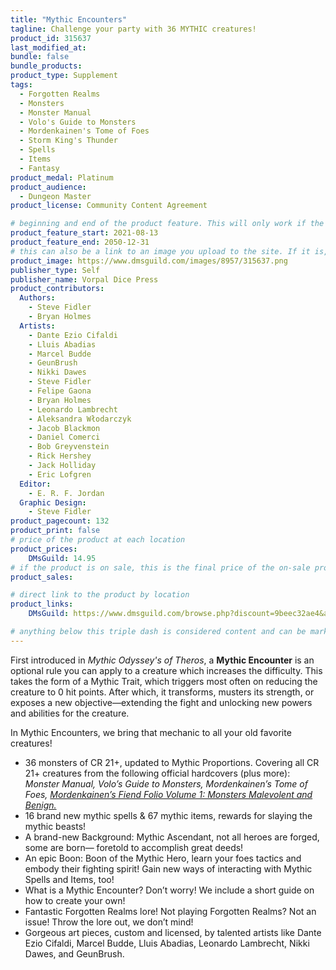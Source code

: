 ```yaml
---
title: "Mythic Encounters"
tagline: Challenge your party with 36 MYTHIC creatures!
product_id: 315637
last_modified_at:
bundle: false
bundle_products:
product_type: Supplement
tags:
  - Forgotten Realms
  - Monsters
  - Monster Manual
  - Volo's Guide to Monsters
  - Mordenkainen's Tome of Foes
  - Storm King's Thunder
  - Spells
  - Items
  - Fantasy
product_medal: Platinum
product_audience:
  - Dungeon Master
product_license: Community Content Agreement

# beginning and end of the product feature. This will only work if the site is updated within several weeks of when the feature is supposed to happen. Making a new post counts as updating.
product_feature_start: 2021-08-13
product_feature_end: 2050-12-31
# this can also be a link to an image you upload to the site. If it is, it must start with a "/" or be a full link
product_image: https://www.dmsguild.com/images/8957/315637.png
publisher_type: Self
publisher_name: Vorpal Dice Press
product_contributors:
  Authors:
    - Steve Fidler
    - Bryan Holmes
  Artists:
    - Dante Ezio Cifaldi
    - Lluis Abadias
    - Marcel Budde
    - GeunBrush
    - Nikki Dawes
    - Steve Fidler
    - Felipe Gaona
    - Bryan Holmes
    - Leonardo Lambrecht
    - Aleksandra Włodarczyk
    - Jacob Blackmon
    - Daniel Comerci
    - Bob Greyvenstein
    - Rick Hershey
    - Jack Holliday
    - Eric Lofgren
  Editor:
    - E. R. F. Jordan
  Graphic Design:
    - Steve Fidler
product_pagecount: 132
product_print: false
# price of the product at each location
product_prices:
    DMsGuild: 14.95
# if the product is on sale, this is the final price of the on-sale product for each location that it is on sale. The sales % will be calculated and displayed based on the difference between product_prices and product_sales
product_sales:

# direct link to the product by location
product_links:
    DMsGuild: https://www.dmsguild.com/browse.php?discount=9beec32ae4&affiliate_id=1713687

# anything below this triple dash is considered content and can be markup or html. It should be fully HTML compatible as long as your tags are formatted correctly.
---
```

First introduced in *Mythic Odyssey's of Theros*, a **Mythic Encounter** is an optional rule you can apply to a creature which increases the difficulty. This takes the form of a Mythic Trait, which triggers most often on reducing the creature to 0 hit points. After which, it transforms, musters its strength, or exposes a new objective—extending the fight and unlocking new powers and abilities for the creature.

In Mythic Encounters, we bring that mechanic to all your old favorite creatures!

- 36 monsters of CR 21+, updated to Mythic Proportions. Covering all CR 21+ creatures from the following official hardcovers (plus more): *Monster Manual, Volo’s Guide to Monsters, Mordenkainen’s Tome of Foes, <a href="https://www.dmsguild.com/product/296621/Mordenkainens-Fiendish-Folio-Volume-1-Monsters-Malevolent-and-Benign?affiliate_id=1713687">Mordenkainen’s Fiend Folio Volume 1: Monsters Malevolent and Benign.</a>*
- 16 brand new mythic spells & 67 mythic items, rewards for slaying the mythic beasts!
- A brand-new Background: Mythic Ascendant, not all heroes are forged, some are born— foretold to accomplish great deeds!
- An epic Boon: Boon of the Mythic Hero, learn your foes tactics and embody their fighting spirit! Gain new ways of interacting with Mythic Spells and Items, too!
- What is a Mythic Encounter? Don’t worry! We include a short guide on how to create your own!
- Fantastic Forgotten Realms lore! Not playing Forgotten Realms? Not an issue! Throw the lore out, we don’t mind!
- Gorgeous art pieces, custom and licensed, by talented artists like Dante Ezio Cifaldi, Marcel Budde, Lluis Abadias, Leonardo Lambrecht, Nikki Dawes, and GeunBrush.